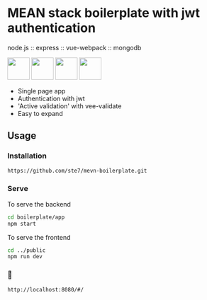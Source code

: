 # MEAN stack boilerplate with jwt authentication

node.js :: express :: vue-webpack :: mongodb

 <img src="https://upload.wikimedia.org/wikipedia/commons/6/64/Expressjs.png" height="50">   <img src="https://upload.wikimedia.org/wikipedia/commons/thumb/7/7e/Node.js_logo_2015.svg/2000px-Node.js_logo_2015.svg.png" height="50">  <img src="https://webassets.mongodb.com/_com_assets/cms/mongodb-logo-rgb-j6w271g1xn.jpg" height="50">   <img src="https://upload.wikimedia.org/wikipedia/commons/f/f1/Vue.png" height="50">
 
* Single page app
* Authentication with jwt
* 'Active validation' with vee-validate
* Easy to expand

## Usage
### Installation
```sh
https://github.com/ste7/mevn-boilerplate.git
```
### Serve
To serve the backend
```sh
cd boilerplate/app
npm start
``` 
To serve the frontend
```sh
cd ../public
npm run dev
``` 
### 🚀 
```sh
http://localhost:8080/#/
``` 
